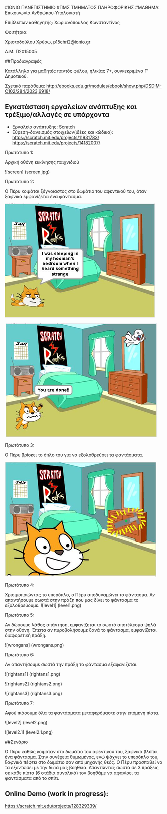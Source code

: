 ﻿#ΙΟΝΙΟ ΠΑΝΕΠΙΣΤΗΜΙΟ 
#ΠΜΣ ΤΜΗΜΑΤΟΣ ΠΛΗΡΟΦΟΡΙΚΗΣ 
#ΜΑΘΗΜΑ: Επικοινωνία Ανθρώπου-Υπολογιστή 
 
Επιβλέπων καθηγητής: Χωριανόπουλος Κωνσταντίνος 

Φοιτήτρια:

Χριστοδούλου Χρύσω, p15chri2@ionio.gr

Α.Μ. Π2015005 


##Προδιαγραφές

Κατάλληλο για μαθητές παντός φύλου, ηλικίας 7+, συγκεκριμένα Γ’ Δημοτικού.

Σχετικό παράθεμα: http://ebooks.edu.gr/modules/ebook/show.php/DSDIM-C102/284/2023,6918/

## Εγκατάσταση εργαλείων ανάπτυξης και τρέξιμο/αλλαγές σε υπάρχοντα

*	Εργαλείο ανάπτυξης: Scratch
*	Εύρεση-δανεισμός στοιχείων(ιδέες και κώδικα):
https://scratch.mit.edu/projects/11931783/
https://scratch.mit.edu/projects/14182007/


Πρωτότυπο 1: 

Αρχική οθόνη εκκίνησης παιχνιδιού

![screen] (screen.jpg)

Πρωτότυπο 2: 

Ο Πέρυ κοιμάται ξέγνοιαστος στο δωμάτιο του αφεντικού του, όταν ξαφνικά εμφανίζεται ένα φάντασμα.


![screen1](screen1.JPG)


![screen1.1](screen1.1.JPG)

Πρωτότυπο 3: 

Ο Πέρυ βρίσκει το όπλο του για να εξολοθρεύσει τα φαντάσματα. 


![screen2](screen2.JPG)


Πρωτότυπο 4: 


Χρισιμοποιώντας το υπερόπλο, ο Πέρυ αποδυναμώνει το φάντασμα. Αν απαντήσουμε σωστά στην πράξη που μας δίνει το φάντασμα το εξολοθρεύουμε.
![level1] (level1.png)


Πρωτότυπο 5: 


Αν δώσουμε λάθος απάντηση, εμφανίζεται το σωστό αποτέλεσμα ψηλά στην οθόνη. Έπειτα αν πυροβολήσουμε ξανά το φάντασμα, εμφανίζεται διαφορετική πράξη.


![wrongans] (wrongans.png)


Πρωτότυπο 6: 

Αν απαντήσουμε σωστά την πράξη το φάντασμα εξαφανίζεται.


![rightans1] (rightans1.png)



![rightans2] (rightans2.png)



![rightans3] (rightans3.png)


Πρωτότυπο 7: 


Αφού πιάσουμε όλα τα φαντάσματα μεταφερόμαστε στην επόμενη πίστα.


![level2] (level2.png)



![level2.1] (level2.1.png)

 


##Σενάριο 

Ο Πέρυ καθώς κοιμόταν στο δωμάτιο του αφεντικού του, ξαφνικά βλέπει ένα φάντασμα. Στην συνέχεια θυμωμένος, ενώ ψάχνει το υπερόπλο του, ξαφνικά πέφτει στο δωμάτιο σαν από μηχανής θεός. Ο Πέρυ προσπαθεί να τα εξοντώσει με την δικιά μας βοήθεια. Απαντώντας σωστά σε 3 πράξεις σε κάθε πίστα (6 στάδια συνολικά) τον βοηθάμε να αφανίσει τα φαντάσματα από το σπίτι.

## Online Demo (work in progress):
 
https://scratch.mit.edu/projects/128329339/ 


